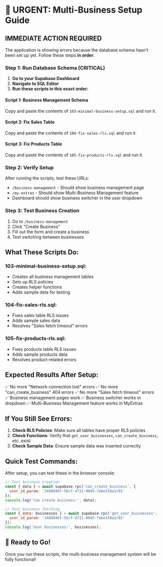 # 🚨 URGENT: Multi-Business Setup Guide

## **IMMEDIATE ACTION REQUIRED**

The application is showing errors because the database schema hasn't been set up yet. Follow these steps **in order**:

### **Step 1: Run Database Schema (CRITICAL)**

1. **Go to your Supabase Dashboard**
2. **Navigate to SQL Editor**
3. **Run these scripts in this exact order:**

#### **Script 1: Business Management Schema**
Copy and paste the contents of `103-minimal-business-setup.sql` and run it.

#### **Script 2: Fix Sales Table**
Copy and paste the contents of `104-fix-sales-rls.sql` and run it.

#### **Script 3: Fix Products Table**
Copy and paste the contents of `105-fix-products-rls.sql` and run it.

### **Step 2: Verify Setup**

After running the scripts, test these URLs:
- `/business-management` - Should show business management page
- `/my-extras` - Should show Multi-Business Management feature
- Dashboard should show business switcher in the user dropdown

### **Step 3: Test Business Creation**

1. Go to `/business-management`
2. Click "Create Business"
3. Fill out the form and create a business
4. Test switching between businesses

## **What These Scripts Do:**

### **103-minimal-business-setup.sql:**
- Creates all business management tables
- Sets up RLS policies
- Creates helper functions
- Adds sample data for testing

### **104-fix-sales-rls.sql:**
- Fixes sales table RLS issues
- Adds sample sales data
- Resolves "Sales fetch timeout" errors

### **105-fix-products-rls.sql:**
- Fixes products table RLS issues
- Adds sample products data
- Resolves product-related errors

## **Expected Results After Setup:**

✅ No more "Network connection lost" errors
✅ No more "can_create_business" 404 errors
✅ No more "Sales fetch timeout" errors
✅ Business management pages work
✅ Business switcher works in dropdown
✅ Multi-Business Management feature works in MyExtras

## **If You Still See Errors:**

1. **Check RLS Policies**: Make sure all tables have proper RLS policies
2. **Check Functions**: Verify that `get_user_businesses`, `can_create_business`, etc. exist
3. **Check Sample Data**: Ensure sample data was inserted correctly

## **Quick Test Commands:**

After setup, you can test these in the browser console:

```javascript
// Test business creation
const { data } = await supabase.rpc('can_create_business', {
  user_id_param: '3488046f-56cf-4711-9045-7e6e158a1c91'
});
console.log('Can create business:', data);

// Test business fetching
const { data: businesses } = await supabase.rpc('get_user_businesses', {
  user_id_param: '3488046f-56cf-4711-9045-7e6e158a1c91'
});
console.log('User businesses:', businesses);
```

## **🚀 Ready to Go!**

Once you run these scripts, the multi-business management system will be fully functional!





